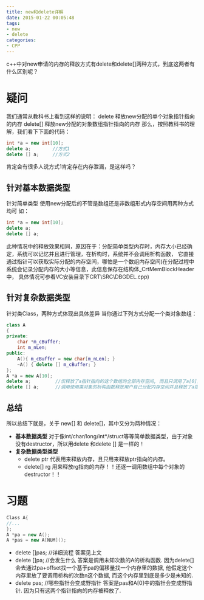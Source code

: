```yaml
---
title: new和delete详解
date: 2015-01-22 00:05:48
tags:
- new
- delete
categories:
- CPP
---
```




c++中对new申请的内存的释放方式有delete和delete[]两种方式，到底这两者有什么区别呢？

# 疑问

我们通常从教科书上看到这样的说明：
delete 释放new分配的单个对象指针指向的内存
delete[] 释放new分配的对象数组指针指向的内存
那么，按照教科书的理解，我们看下下面的代码：

``` c++
int *a = new int[10];
delete a;        //方式1
delete [] a;     //方式2
```

肯定会有很多人说方式1肯定存在内存泄漏，是这样吗？

## 针对基本数据类型

针对简单类型 使用new分配后的不管是数组还是非数组形式内存空间用两种方式均可 如：
``` c++
int *a = new int[10];
delete a;
delete [] a;
```

此种情况中的释放效果相同，原因在于：分配简单类型内存时，内存大小已经确定，系统可以记忆并且进行管理，在析构时，系统并不会调用析构函数，
它直接通过指针可以获取实际分配的内存空间，哪怕是一个数组内存空间(在分配过程中 系统会记录分配内存的大小等信息，此信息保存在结构体_CrtMemBlockHeader中，
具体情况可参看VC安装目录下CRT\SRC\DBGDEL.cpp)

## 针对复杂数据类型

针对类Class，两种方式体现出具体差异 
当你通过下列方式分配一个类对象数组：

``` c++
class A
{
private:
    char *m_cBuffer;
    int m_nLen;
public:
    A(){ m_cBuffer = new char[m_nLen]; }
    ~A() { delete [] m_cBuffer; }
};
A *a = new A[10];
delete a;         //仅释放了a指针指向的这个数组的全部内存空间, 而且只调用了a[0]对象的析构函数, 但是剩下的从a[1]到a[9]这9个用户自行分配的m_cBuffer对应内存空间没有释放 从而造成内存泄漏
delete [] a;      //调用使用类对象的析构函数释放用户自己分配内存空间并且释放了a指针指向的全部内存空间
```

##  总结

所以总结下就是，关于 new[] 和 delete[]，其中又分为两种情况：
- **基本数据类型**
对于像int/char/long/int*/struct等等简单数据类型，由于对象没有destructor，所以用delete 和delete [] 是一样的！
- **复杂数据类型类型**
	- delete ptr   代表用来释放内存，且只用来释放ptr指向的内存。
	- delete[] rg   用来释放rg指向的内存！！还逐一调用数组中每个对象的destructor！！


# 习题

``` c++
Class A{
//...
};
A *pa = new A();
A *pas = new A[NUM]();
```

- delete []pas; //详细流程
答案见上文
- delete []pa; //会发生什么
答案是调用未知次数的A的析构函数. 因为delete[]会去通过pa+offset找一个基于pa的偏移量找一个内存里的数据, 他假定这个内存里放了要调用析构的次数n这个数据, 而这个内存里到底是多少是未知的.
- delete pas; //哪些指针会变成野指针
答案是pas和A[0]中的指针会变成野指针. 因为只有这两个指针指向的内存被释放了.